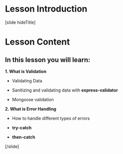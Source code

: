 # Lesson Introduction

[slide hideTitle]

# Lesson Content

## In this lesson you will learn:

**1. What is Validation**

- Validating Data

- Sanitizing and validating data with **express-validator**

- Mongoose validation

**2. What is Error Handling**

-  How to handle different types of errors

- **try-catch**

- **then-catch**

[/slide]
